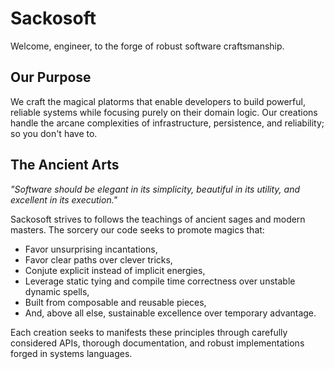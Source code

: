# Sackosoft

Welcome, engineer, to the forge of robust software craftsmanship.

## Our Purpose

We craft the magical platorms that enable developers to build powerful, reliable systems while
focusing purely on their domain logic. Our creations handle the arcane complexities of infrastructure,
persistence, and reliability; so you don't have to.

## The Ancient Arts

*"Software should be elegant in its simplicity, beautiful in its utility, and excellent in its execution."*

Sackosoft strives to follows the teachings of ancient sages and modern masters. The sorcery our code
seeks to promote magics that:

- Favor unsurprising incantations,
- Favor clear paths over clever tricks,
- Conjute explicit instead of implicit energies,
- Leverage static tying and compile time correctness over unstable dynamic spells,
- Built from composable and reusable pieces,
- And, above all else, sustainable excellence over temporary advantage.

Each creation seeks to manifests these principles through carefully considered APIs, thorough documentation,
and robust implementations forged in systems languages.
